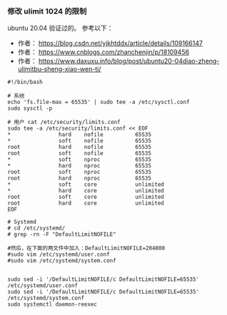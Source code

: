### 修改 ulimit 1024 的限制

ubuntu 20.04 验证过的。  参考以下：
- 作者： https://blog.csdn.net/yjkhtddx/article/details/109166147
- 作者： https://www.cnblogs.com/zhanchenjin/p/18109456
- 作者： https://www.daxuxu.info/blog/post/ubuntu20-04diao-zheng-ulimitbu-sheng-xiao-wen-ti/

```shell
#!/bin/bash

# 系统
echo 'fs.file-max = 65535' | sudo tee -a /etc/sysctl.conf
sudo sysctl -p

# 用户 cat /etc/security/limits.conf
sudo tee -a /etc/security/limits.conf << EOF
*               hard    nofile          65535
*               soft    nofile          65535
root            hard    nofile          65535
root            soft    nofile          65535
*               soft    nproc           65535
*               hard    nproc           65535
root            soft    nproc           65535
root            hard    nproc           65535
*               soft    core            unlimited
*               hard    core            unlimited
root            soft    core            unlimited
root            hard    core            unlimited
EOF

# Systemd  
# cd /etc/systemd/
# grep -rn -F "DefaultLimitNOFILE"

#然后，在下面的两文件中加入：DefaultLimitNOFILE=204800
#sudo vim /etc/systemd/user.conf 
#sudo vim /etc/systemd/system.conf


sudo sed -i '/DefaultLimitNOFILE/c DefaultLimitNOFILE=65535' /etc/systemd/user.conf
sudo sed -i '/DefaultLimitNOFILE/c DefaultLimitNOFILE=65535' /etc/systemd/system.conf
sudo systemctl daemon-reexec
```
